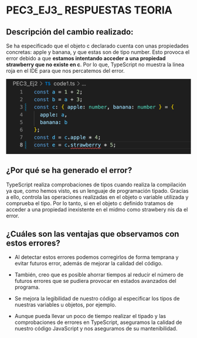 # PEC3_EJ3_ RESPUESTAS TEORIA

## Descripción del cambio realizado:

Se ha especificado que el objeto c declarado cuenta con unas propiedades concretas: apple y banana, y que estas son de tipo number. Esto provoca el error debido a que **estamos intentando acceder a una propiedad strawberry que no existe en c**. Por lo que, TypeScript no muestra la linea roja en el IDE para que nos percatemos del error.

![code1.ts error message detail image](code1.ts%20error%20message%20detail%20image.png)

## ¿Por qué se ha generado el error?

TypeScript realiza comprobaciones de tipos cuando realiza la compilación ya que, como hemos visto, es un lenguaje de programación tipado. Gracias a ello, controla las operaciones realizadas en el objeto o variable utilizada y comprueba el tipo. Por lo tanto, si en el objeto c definido tratamos de acceder a una propiedad inexistente en el midmo como strawbery nis da el error.


## ¿Cuáles son las ventajas que observamos con estos errores?

- Al detectar estos errores podemos corregirlos de forma temprana y evitar futuros error, además de mejorar la calidad del código.

- También, creo que es posible ahorrar tiempos al reducir el  número de futuros errores que se pudiera provocar en estados avanzados del programa.

- Se mejora la legibilidad de nuestro código al especificar los tipos de nuestras variables u objetos, por ejemplo.

- Aunque pueda llevar un poco de tiempo realizar el tipado y las comprobaciones de errores en TypeScript, aseguramos la calidad de nuestro código JavaScript y nos aseguramos de su mantenibilidad.